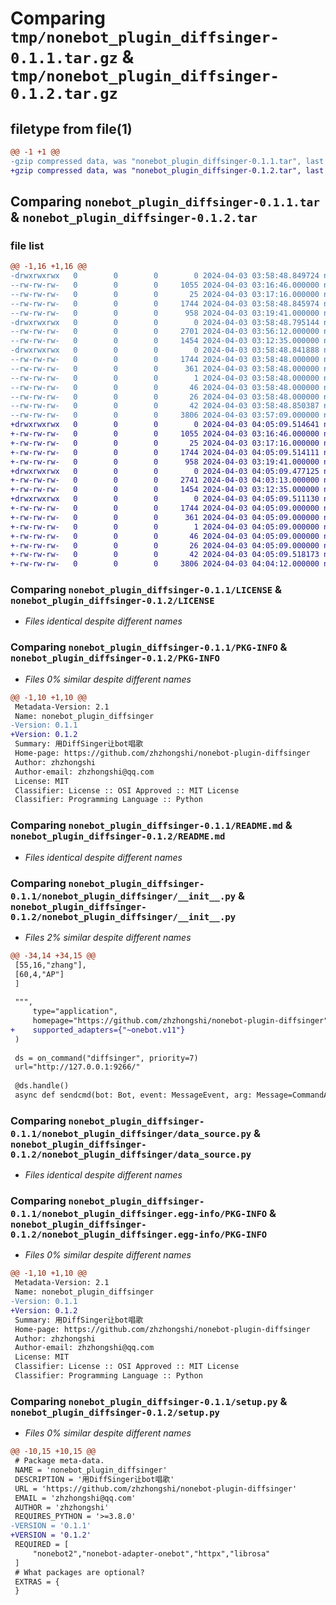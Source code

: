 # Comparing `tmp/nonebot_plugin_diffsinger-0.1.1.tar.gz` & `tmp/nonebot_plugin_diffsinger-0.1.2.tar.gz`

## filetype from file(1)

```diff
@@ -1 +1 @@
-gzip compressed data, was "nonebot_plugin_diffsinger-0.1.1.tar", last modified: Wed Apr  3 03:58:48 2024, max compression
+gzip compressed data, was "nonebot_plugin_diffsinger-0.1.2.tar", last modified: Wed Apr  3 04:05:09 2024, max compression
```

## Comparing `nonebot_plugin_diffsinger-0.1.1.tar` & `nonebot_plugin_diffsinger-0.1.2.tar`

### file list

```diff
@@ -1,16 +1,16 @@
-drwxrwxrwx   0        0        0        0 2024-04-03 03:58:48.849724 nonebot_plugin_diffsinger-0.1.1/
--rw-rw-rw-   0        0        0     1055 2024-04-03 03:16:46.000000 nonebot_plugin_diffsinger-0.1.1/LICENSE
--rw-rw-rw-   0        0        0       25 2024-04-03 03:17:16.000000 nonebot_plugin_diffsinger-0.1.1/MANIFEST.in
--rw-rw-rw-   0        0        0     1744 2024-04-03 03:58:48.845974 nonebot_plugin_diffsinger-0.1.1/PKG-INFO
--rw-rw-rw-   0        0        0      958 2024-04-03 03:19:41.000000 nonebot_plugin_diffsinger-0.1.1/README.md
-drwxrwxrwx   0        0        0        0 2024-04-03 03:58:48.795144 nonebot_plugin_diffsinger-0.1.1/nonebot_plugin_diffsinger/
--rw-rw-rw-   0        0        0     2701 2024-04-03 03:56:12.000000 nonebot_plugin_diffsinger-0.1.1/nonebot_plugin_diffsinger/__init__.py
--rw-rw-rw-   0        0        0     1454 2024-04-03 03:12:35.000000 nonebot_plugin_diffsinger-0.1.1/nonebot_plugin_diffsinger/data_source.py
-drwxrwxrwx   0        0        0        0 2024-04-03 03:58:48.841888 nonebot_plugin_diffsinger-0.1.1/nonebot_plugin_diffsinger.egg-info/
--rw-rw-rw-   0        0        0     1744 2024-04-03 03:58:48.000000 nonebot_plugin_diffsinger-0.1.1/nonebot_plugin_diffsinger.egg-info/PKG-INFO
--rw-rw-rw-   0        0        0      361 2024-04-03 03:58:48.000000 nonebot_plugin_diffsinger-0.1.1/nonebot_plugin_diffsinger.egg-info/SOURCES.txt
--rw-rw-rw-   0        0        0        1 2024-04-03 03:58:48.000000 nonebot_plugin_diffsinger-0.1.1/nonebot_plugin_diffsinger.egg-info/dependency_links.txt
--rw-rw-rw-   0        0        0       46 2024-04-03 03:58:48.000000 nonebot_plugin_diffsinger-0.1.1/nonebot_plugin_diffsinger.egg-info/requires.txt
--rw-rw-rw-   0        0        0       26 2024-04-03 03:58:48.000000 nonebot_plugin_diffsinger-0.1.1/nonebot_plugin_diffsinger.egg-info/top_level.txt
--rw-rw-rw-   0        0        0       42 2024-04-03 03:58:48.850387 nonebot_plugin_diffsinger-0.1.1/setup.cfg
--rw-rw-rw-   0        0        0     3806 2024-04-03 03:57:09.000000 nonebot_plugin_diffsinger-0.1.1/setup.py
+drwxrwxrwx   0        0        0        0 2024-04-03 04:05:09.514641 nonebot_plugin_diffsinger-0.1.2/
+-rw-rw-rw-   0        0        0     1055 2024-04-03 03:16:46.000000 nonebot_plugin_diffsinger-0.1.2/LICENSE
+-rw-rw-rw-   0        0        0       25 2024-04-03 03:17:16.000000 nonebot_plugin_diffsinger-0.1.2/MANIFEST.in
+-rw-rw-rw-   0        0        0     1744 2024-04-03 04:05:09.514111 nonebot_plugin_diffsinger-0.1.2/PKG-INFO
+-rw-rw-rw-   0        0        0      958 2024-04-03 03:19:41.000000 nonebot_plugin_diffsinger-0.1.2/README.md
+drwxrwxrwx   0        0        0        0 2024-04-03 04:05:09.477125 nonebot_plugin_diffsinger-0.1.2/nonebot_plugin_diffsinger/
+-rw-rw-rw-   0        0        0     2741 2024-04-03 04:03:13.000000 nonebot_plugin_diffsinger-0.1.2/nonebot_plugin_diffsinger/__init__.py
+-rw-rw-rw-   0        0        0     1454 2024-04-03 03:12:35.000000 nonebot_plugin_diffsinger-0.1.2/nonebot_plugin_diffsinger/data_source.py
+drwxrwxrwx   0        0        0        0 2024-04-03 04:05:09.511130 nonebot_plugin_diffsinger-0.1.2/nonebot_plugin_diffsinger.egg-info/
+-rw-rw-rw-   0        0        0     1744 2024-04-03 04:05:09.000000 nonebot_plugin_diffsinger-0.1.2/nonebot_plugin_diffsinger.egg-info/PKG-INFO
+-rw-rw-rw-   0        0        0      361 2024-04-03 04:05:09.000000 nonebot_plugin_diffsinger-0.1.2/nonebot_plugin_diffsinger.egg-info/SOURCES.txt
+-rw-rw-rw-   0        0        0        1 2024-04-03 04:05:09.000000 nonebot_plugin_diffsinger-0.1.2/nonebot_plugin_diffsinger.egg-info/dependency_links.txt
+-rw-rw-rw-   0        0        0       46 2024-04-03 04:05:09.000000 nonebot_plugin_diffsinger-0.1.2/nonebot_plugin_diffsinger.egg-info/requires.txt
+-rw-rw-rw-   0        0        0       26 2024-04-03 04:05:09.000000 nonebot_plugin_diffsinger-0.1.2/nonebot_plugin_diffsinger.egg-info/top_level.txt
+-rw-rw-rw-   0        0        0       42 2024-04-03 04:05:09.518173 nonebot_plugin_diffsinger-0.1.2/setup.cfg
+-rw-rw-rw-   0        0        0     3806 2024-04-03 04:04:12.000000 nonebot_plugin_diffsinger-0.1.2/setup.py
```

### Comparing `nonebot_plugin_diffsinger-0.1.1/LICENSE` & `nonebot_plugin_diffsinger-0.1.2/LICENSE`

 * *Files identical despite different names*

### Comparing `nonebot_plugin_diffsinger-0.1.1/PKG-INFO` & `nonebot_plugin_diffsinger-0.1.2/PKG-INFO`

 * *Files 0% similar despite different names*

```diff
@@ -1,10 +1,10 @@
 Metadata-Version: 2.1
 Name: nonebot_plugin_diffsinger
-Version: 0.1.1
+Version: 0.1.2
 Summary: 用DiffSinger让bot唱歌
 Home-page: https://github.com/zhzhongshi/nonebot-plugin-diffsinger
 Author: zhzhongshi
 Author-email: zhzhongshi@qq.com
 License: MIT
 Classifier: License :: OSI Approved :: MIT License
 Classifier: Programming Language :: Python
```

### Comparing `nonebot_plugin_diffsinger-0.1.1/README.md` & `nonebot_plugin_diffsinger-0.1.2/README.md`

 * *Files identical despite different names*

### Comparing `nonebot_plugin_diffsinger-0.1.1/nonebot_plugin_diffsinger/__init__.py` & `nonebot_plugin_diffsinger-0.1.2/nonebot_plugin_diffsinger/__init__.py`

 * *Files 2% similar despite different names*

```diff
@@ -34,14 +34,15 @@
 [55,16,"zhang"],
 [60,4,"AP"]
 ]
 
 """,
     type="application",
     homepage="https://github.com/zhzhongshi/nonebot-plugin-diffsinger",
+    supported_adapters={"~onebot.v11"}
 )
 
 ds = on_command("diffsinger", priority=7)
 url="http://127.0.0.1:9266/"
 
 @ds.handle()
 async def sendcmd(bot: Bot, event: MessageEvent, arg: Message=CommandArg()):
```

### Comparing `nonebot_plugin_diffsinger-0.1.1/nonebot_plugin_diffsinger/data_source.py` & `nonebot_plugin_diffsinger-0.1.2/nonebot_plugin_diffsinger/data_source.py`

 * *Files identical despite different names*

### Comparing `nonebot_plugin_diffsinger-0.1.1/nonebot_plugin_diffsinger.egg-info/PKG-INFO` & `nonebot_plugin_diffsinger-0.1.2/nonebot_plugin_diffsinger.egg-info/PKG-INFO`

 * *Files 0% similar despite different names*

```diff
@@ -1,10 +1,10 @@
 Metadata-Version: 2.1
 Name: nonebot_plugin_diffsinger
-Version: 0.1.1
+Version: 0.1.2
 Summary: 用DiffSinger让bot唱歌
 Home-page: https://github.com/zhzhongshi/nonebot-plugin-diffsinger
 Author: zhzhongshi
 Author-email: zhzhongshi@qq.com
 License: MIT
 Classifier: License :: OSI Approved :: MIT License
 Classifier: Programming Language :: Python
```

### Comparing `nonebot_plugin_diffsinger-0.1.1/setup.py` & `nonebot_plugin_diffsinger-0.1.2/setup.py`

 * *Files 0% similar despite different names*

```diff
@@ -10,15 +10,15 @@
 # Package meta-data.
 NAME = 'nonebot_plugin_diffsinger'
 DESCRIPTION = '用DiffSinger让bot唱歌'
 URL = 'https://github.com/zhzhongshi/nonebot-plugin-diffsinger'
 EMAIL = 'zhzhongshi@qq.com'
 AUTHOR = 'zhzhongshi'
 REQUIRES_PYTHON = '>=3.8.0'
-VERSION = '0.1.1'
+VERSION = '0.1.2'
 REQUIRED = [
     "nonebot2","nonebot-adapter-onebot","httpx","librosa"
 ]
 # What packages are optional?
 EXTRAS = {
 }
```

